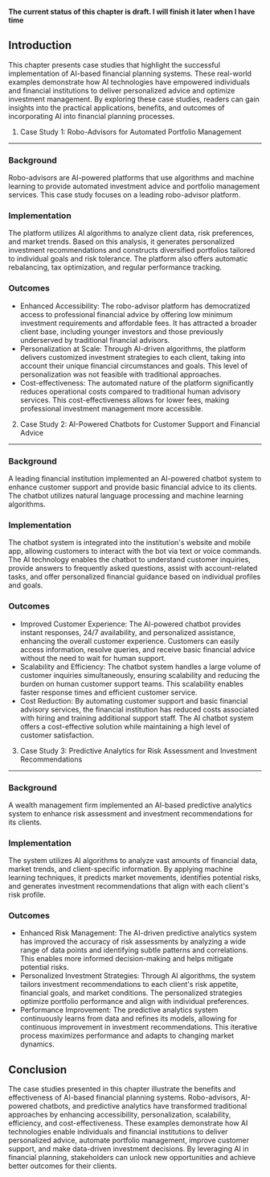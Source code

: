 **The current status of this chapter is draft. I will finish it later when I have time**

Introduction
------------

This chapter presents case studies that highlight the successful implementation of AI-based financial planning systems. These real-world examples demonstrate how AI technologies have empowered individuals and financial institutions to deliver personalized advice and optimize investment management. By exploring these case studies, readers can gain insights into the practical applications, benefits, and outcomes of incorporating AI into financial planning processes.

1. Case Study 1: Robo-Advisors for Automated Portfolio Management
-----------------------------------------------------------------

### Background

Robo-advisors are AI-powered platforms that use algorithms and machine learning to provide automated investment advice and portfolio management services. This case study focuses on a leading robo-advisor platform.

### Implementation

The platform utilizes AI algorithms to analyze client data, risk preferences, and market trends. Based on this analysis, it generates personalized investment recommendations and constructs diversified portfolios tailored to individual goals and risk tolerance. The platform also offers automatic rebalancing, tax optimization, and regular performance tracking.

### Outcomes

* Enhanced Accessibility: The robo-advisor platform has democratized access to professional financial advice by offering low minimum investment requirements and affordable fees. It has attracted a broader client base, including younger investors and those previously underserved by traditional financial advisors.
* Personalization at Scale: Through AI-driven algorithms, the platform delivers customized investment strategies to each client, taking into account their unique financial circumstances and goals. This level of personalization was not feasible with traditional approaches.
* Cost-effectiveness: The automated nature of the platform significantly reduces operational costs compared to traditional human advisory services. This cost-effectiveness allows for lower fees, making professional investment management more accessible.

2. Case Study 2: AI-Powered Chatbots for Customer Support and Financial Advice
------------------------------------------------------------------------------

### Background

A leading financial institution implemented an AI-powered chatbot system to enhance customer support and provide basic financial advice to its clients. The chatbot utilizes natural language processing and machine learning algorithms.

### Implementation

The chatbot system is integrated into the institution's website and mobile app, allowing customers to interact with the bot via text or voice commands. The AI technology enables the chatbot to understand customer inquiries, provide answers to frequently asked questions, assist with account-related tasks, and offer personalized financial guidance based on individual profiles and goals.

### Outcomes

* Improved Customer Experience: The AI-powered chatbot provides instant responses, 24/7 availability, and personalized assistance, enhancing the overall customer experience. Customers can easily access information, resolve queries, and receive basic financial advice without the need to wait for human support.
* Scalability and Efficiency: The chatbot system handles a large volume of customer inquiries simultaneously, ensuring scalability and reducing the burden on human customer support teams. This scalability enables faster response times and efficient customer service.
* Cost Reduction: By automating customer support and basic financial advisory services, the financial institution has reduced costs associated with hiring and training additional support staff. The AI chatbot system offers a cost-effective solution while maintaining a high level of customer satisfaction.

3. Case Study 3: Predictive Analytics for Risk Assessment and Investment Recommendations
----------------------------------------------------------------------------------------

### Background

A wealth management firm implemented an AI-based predictive analytics system to enhance risk assessment and investment recommendations for its clients.

### Implementation

The system utilizes AI algorithms to analyze vast amounts of financial data, market trends, and client-specific information. By applying machine learning techniques, it predicts market movements, identifies potential risks, and generates investment recommendations that align with each client's risk profile.

### Outcomes

* Enhanced Risk Management: The AI-driven predictive analytics system has improved the accuracy of risk assessments by analyzing a wide range of data points and identifying subtle patterns and correlations. This enables more informed decision-making and helps mitigate potential risks.
* Personalized Investment Strategies: Through AI algorithms, the system tailors investment recommendations to each client's risk appetite, financial goals, and market conditions. The personalized strategies optimize portfolio performance and align with individual preferences.
* Performance Improvement: The predictive analytics system continuously learns from data and refines its models, allowing for continuous improvement in investment recommendations. This iterative process maximizes performance and adapts to changing market dynamics.

Conclusion
----------

The case studies presented in this chapter illustrate the benefits and effectiveness of AI-based financial planning systems. Robo-advisors, AI-powered chatbots, and predictive analytics have transformed traditional approaches by enhancing accessibility, personalization, scalability, efficiency, and cost-effectiveness. These examples demonstrate how AI technologies enable individuals and financial institutions to deliver personalized advice, automate portfolio management, improve customer support, and make data-driven investment decisions. By leveraging AI in financial planning, stakeholders can unlock new opportunities and achieve better outcomes for their clients.
